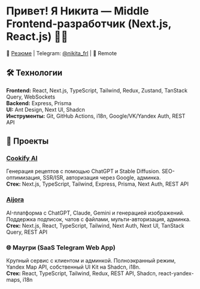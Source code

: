 
# Привет! Я Никита — Middle Frontend-разработчик (Next.js, React.js) 👨‍💻

📄 [Резюме](https://clck.ru/3EArCx) | Telegram: [@nikita_frl](https://t.me/nikita_frl) | 📍 Remote

## 🛠️ Технологии

**Frontend:** React, Next.js, TypeScript, Tailwind, Redux, Zustand, TanStack Query, WebSockets  
**Backend:** Express, Prisma  
**UI:** Ant Design, Next UI, Shadcn  
**Инструменты:** Git, GitHub Actions, i18n, Google/VK/Yandex Auth, REST API

## 🚀 Проекты

### [Cookify AI](https://cookify-ai.ru)  
Генерация рецептов с помощью ChatGPT и Stable Diffusion. SEO-оптимизация, SSR/ISR, авторизация через Google, админка.  
**Стек:** Next.js, TypeScript, Tailwind, Express, Prisma, Next Auth, REST API

### [Aijora](https://aijora.ru)  
AI-платформа с ChatGPT, Claude, Gemini и генерацией изображений. Поддержка подписок, чатов с файлами, мульти-авторизация, админка.  
**Стек:** Next.js, React, TypeScript, Tailwind, Next Auth, Next UI, TanStack Query, REST API

### 🌐 Маугри (SaaS Telegram Web App)  
Крупный сервис с клиентом и админкой. Полноэкранный режим, Yandex Map API, собственный UI Kit на Shadcn, i18n.  
**Стек:** React, TypeScript, Tailwind, Redux, REST API, Shadcn, react-yandex-maps, i18n

